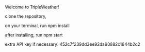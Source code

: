 Welcome to TripleWeather!

clone the repository,

on your terminal, run npm install

after installing, run npm start

extra API key if necessary: 452c7f239dd3ee92da90882c1844b2c2
